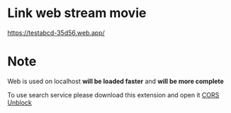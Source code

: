 # Link web stream movie
https://testabcd-35d56.web.app/

# Note
Web is used on localhost <b>will be loaded faster</b> and <b>will be more complete</b>

To use search service please download this extension and open it [CORS Unblock](https://chrome.google.com/webstore/detail/cors-unblock/lfhmikememgdcahcdlaciloancbhjino)
